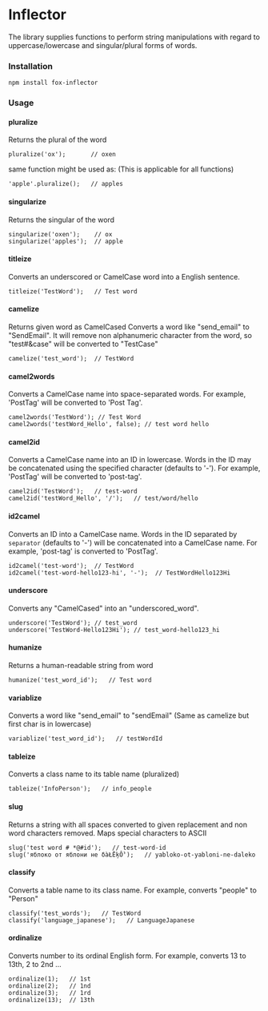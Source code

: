 # Inflector 
The library supplies functions to perform string manipulations with regard to uppercase/lowercase and singular/plural forms of words.

### Installation

```
npm install fox-inflector
```

### Usage

#### pluralize
Returns the plural of the word
```
pluralize('ox');       // oxen
```
same function might be used as: (This is applicable for all functions)
```
'apple'.pluralize();   // apples
```
#### singularize
Returns the singular of the word
```
singularize('oxen');    // ox
singularize('apples');  // apple
```
#### titleize
Converts an underscored or CamelCase word into a English sentence.
```
titleize('TestWord');   // Test word
```
#### camelize
Returns given word as CamelCased
Converts a word like "send_email" to "SendEmail". 
It will remove non alphanumeric character from the word, so "test#&case" will be converted to "TestCase"
```
camelize('test_word');  // TestWord
```
#### camel2words
Converts a CamelCase name into space-separated words.
For example, 'PostTag' will be converted to 'Post Tag'.
```
camel2words('TestWord'); // Test Word
camel2words('testWord_Hello', false); // test word hello
```
#### camel2id
Converts a CamelCase name into an ID in lowercase.
Words in the ID may be concatenated using the specified character (defaults to '-').
For example, 'PostTag' will be converted to 'post-tag'.
```
camel2id('TestWord');   // test-word
camel2id('testWord_Hello', '/');   // test/word/hello
```
#### id2camel
Converts an ID into a CamelCase name.
Words in the ID separated by `separator` (defaults to '-') will be concatenated into a CamelCase name.
For example, 'post-tag' is converted to 'PostTag'.
```
id2camel('test-word');  // TestWord
id2camel('test-word-hello123-hi', '-');  // TestWordHello123Hi
```
#### underscore
Converts any "CamelCased" into an "underscored_word".
```
underscore('TestWord'); // test_word
underscore('TestWord-Hello123Hi'); // test_word-hello123_hi
```
#### humanize
Returns a human-readable string from word
```
humanize('test_word_id');   // Test word
``````
#### variablize
Converts a word like "send_email" to "sendEmail" (Same as camelize but first char is in lowercase)
```
variablize('test_word_id');   // testWordId
```
#### tableize
Converts a class name to its table name (pluralized)
```
tableize('InfoPerson');   // info_people
```
#### slug
Returns a string with all spaces converted to given replacement and non word characters removed. 
Maps special characters to ASCII
```
slug('test word # *@#id');   // test-word-id
slug('яблоко от яблони нe δàŁĒķỒ');   // yabloko-ot-yabloni-ne-daleko
```
#### classify
Converts a table name to its class name. For example, converts "people" to "Person"
```
classify('test_words');   // TestWord
classify('language_japanese');   // LanguageJapanese
```
#### ordinalize
Converts number to its ordinal English form. For example, converts 13 to 13th, 2 to 2nd ...
```
ordinalize(1);   // 1st
ordinalize(2);   // 1nd
ordinalize(3);   // 1rd
ordinalize(13);  // 13th
```
